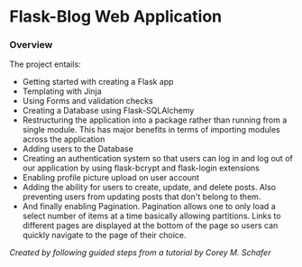 # Flask-Blog Web Application
### Overview
The project entails:
* Getting started with creating a Flask app
* Templating with Jinja
* Using Forms and validation checks
* Creating a Database using  Flask-SQLAlchemy
* Restructuring the application into a package rather than running from a single module. This has major benefits in terms of importing modules across the application
* Adding users to the Database
* Creating an authentication system so that users can log in and log out of our application by using flask-bcrypt and flask-login extensions
* Enabling profile picture upload on user account
* Adding the ability for users to create, update, and delete posts. Also preventing users from updating posts that don't belong to them.
* And finally enabling Pagination. Pagination allows one to only load a select number of items at a time basically allowing partitions. Links to different pages are displayed at the bottom of the page so users can quickly navigate to the page of their choice. 

*Created by following guided steps from a tutorial by Corey M. Schafer*


